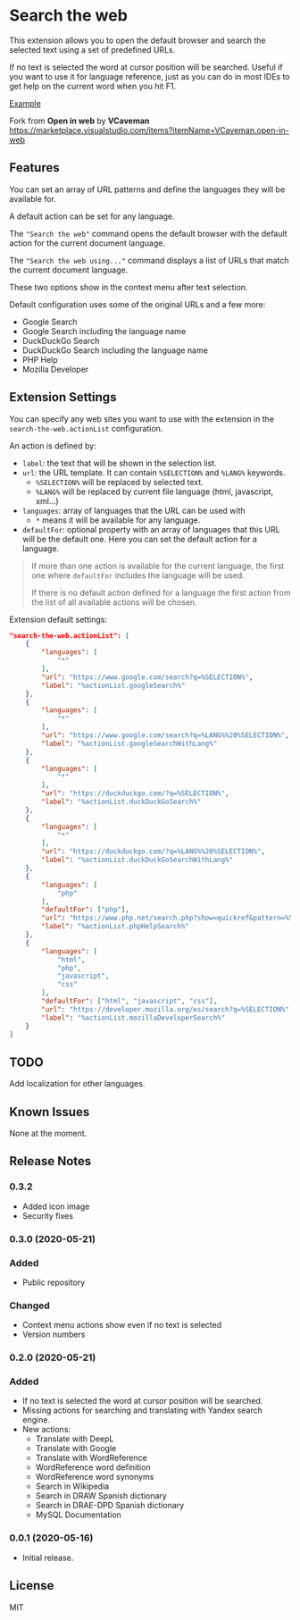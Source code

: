 # Search the web

This extension allows you to open the default browser and search the selected text using a set of predefined URLs.

If no text is selected the word at cursor position will be searched. Useful if you want to use it for language reference, just as you can do in most IDEs to get help on the current word when you hit F1.

[Example](./img/usage-ctrl-f1.gif)

Fork from **Open in web** by **VCaveman**\
https://marketplace.visualstudio.com/items?itemName=VCaveman.open-in-web


## Features

You can set an array of URL patterns and define the languages they will be available for.

A default action can be set for any language.

The `"Search the web"` command opens the default browser with the default action for the current document language.

The `"Search the web using..."` command displays a list of URLs that match the current document language.

These two options show in the context menu after text selection.

Default configuration uses some of the original URLs and a few more:
- Google Search
- Google Search including the language name
- DuckDuckGo Search
- DuckDuckGo Search including the language name
- PHP Help
- Mozilla Developer


## Extension Settings

You can specify any web sites you want to use with the extension in the `search-the-web.actionList` configuration.

An action is defined by:
- `label`: the text that will be shown in the selection list.
- `url`: the URL template. It can contain `%SELECTION%` and `%LANG%` keywords.
  - `%SELECTION%` will be replaced by selected text.
  - `%LANG%` will be replaced by current file language (html, javascript, xml...)
- `languages`: array of languages that the URL can be used with
  - `*` means it will be available for any language.
- `defaultFor`: optional property with an array of languages that this URL will be the default one. Here you can set the default action for a language.

> If more than one action is available for the current language, the first one where `defaultFor` includes the language will be used.
>
> If there is no default action defined for a language the first action from the list of all available actions will be chosen.

Extension default settings:

```json
"search-the-web.actionList": [
	{
		"languages": [
			"*"
		],
		"url": "https://www.google.com/search?q=%SELECTION%",
		"label": "%actionList.googleSearch%"
	},
	{
		"languages": [
			"*"
		],
		"url": "https://www.google.com/search?q=%LANG%%20%SELECTION%",
		"label": "%actionList.googleSearchWithLang%"
	},
	{
		"languages": [
			"*"
		],
		"url": "https://duckduckgo.com/?q=%SELECTION%",
		"label": "%actionList.duckDuckGoSearch%"
	},
	{
		"languages": [
			"*"
		],
		"url": "https://duckduckgo.com/?q=%LANG%%20%SELECTION%",
		"label": "%actionList.duckDuckGoSearchWithLang%"
	},
	{
		"languages": [
			"php"
		],
		"defaultFor": ["php"],
		"url": "https://www.php.net/search.php?show=quickref&pattern=%SELECTION%",
		"label": "%actionList.phpHelpSearch%"
	},
	{
		"languages": [
			"html",
			"php",
			"javascript",
			"css"
		],
		"defaultFor": ["html", "javascript", "css"],
		"url": "https://developer.mozilla.org/es/search?q=%SELECTION%",
		"label": "%actionList.mozillaDeveloperSearch%"
	}
]

```

## TODO

Add localization for other languages.

## Known Issues

None at the moment.

## Release Notes

### 0.3.2
- Added icon image
- Security fixes

### 0.3.0 (2020-05-21)
### Added
- Public repository
### Changed
- Context menu actions show even if no text is selected
- Version numbers

### 0.2.0 (2020-05-21)
### Added
- If no text is selected the word at cursor position will be searched.
- Missing actions for searching and translating with Yandex search engine.
- New actions:
  - Translate with DeepL
  - Translate with Google
  - Translate with WordReference
  - WordReference word definition
  - WordReference word synonyms
  - Search in Wikipedia
  - Search in DRAW Spanish dictionary
  - Search in DRAE-DPD Spanish dictionary
  - MySQL Documentation

### 0.0.1 (2020-05-16)

- Initial release.

## License

MIT
